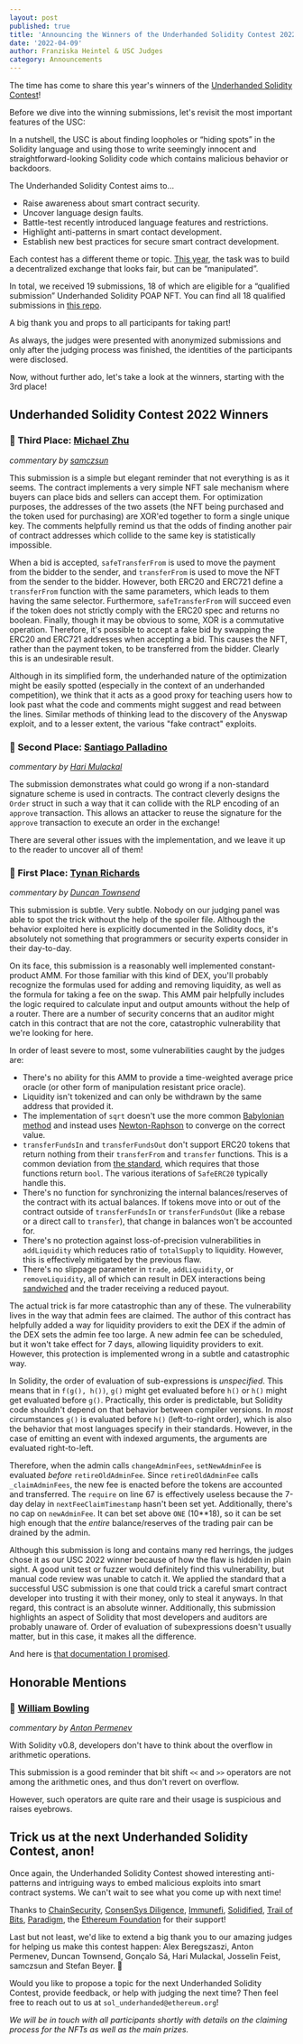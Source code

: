 ```yaml
---
layout: post
published: true
title: 'Announcing the Winners of the Underhanded Solidity Contest 2022'
date: '2022-04-09'
author: Franziska Heintel & USC Judges
category: Announcements
---
```


The time has come to share this year's winners of the
[Underhanded Solidity Contest](https://underhanded.soliditylang.org/)!

Before we dive into the winning submissions, let's revisit the most important
features of the USC:

In a nutshell, the USC is about finding loopholes or “hiding spots” in the
Solidity language and using those to write seemingly innocent and
straightforward-looking Solidity code which contains malicious behavior or
backdoors.

The Underhanded Solidity Contest aims to...

- Raise awareness about smart contract security.
- Uncover language design faults.
- Battle-test recently introduced language features and restrictions.
- Highlight anti-patterns in smart contact development.
- Establish new best practices for secure smart contract development.

Each contest has a different theme or topic.
[This year](https://blog.soliditylang.org/2022/02/09/underhanded-solidity-contest-2022-announcement/),
the task was to build a decentralized exchange that looks fair, but can be
“manipulated”.

In total, we received 19 submissions, 18 of which are eligible for a “qualified
submission” Underhanded Solidity POAP NFT. You can find all 18 qualified
submissions in
[this repo](https://github.com/ethereum/solidity-underhanded-contest/tree/master/2022/submissions_2022).

A big thank you and props to all participants for taking part!

As always, the judges were presented with anonymized submissions and only after
the judging process was finished, the identities of the participants were
disclosed.

Now, without further ado, let's take a look at the winners, starting with the
3rd place!

## Underhanded Solidity Contest 2022 Winners

### 🥉 Third Place: [Michael Zhu](https://github.com/ethereum/solidity-underhanded-contest/tree/master/2022/submissions_2022/submission17_MichaelZhu)

_commentary by [samczsun](https://twitter.com/samczsun)_

This submission is a simple but elegant reminder that not everything is as it
seems. The contract implements a very simple NFT sale mechanism where buyers can
place bids and sellers can accept them. For optimization purposes, the addresses
of the two assets (the NFT being purchased and the token used for purchasing)
are XOR'ed together to form a single unique key. The comments helpfully remind
us that the odds of finding another pair of contract addresses which collide to
the same key is statistically impossible.

When a bid is accepted, `safeTransferFrom` is used to move the payment from the
bidder to the sender, and `transferFrom` is used to move the NFT from the sender
to the bidder. However, both ERC20 and ERC721 define a `transferFrom` function
with the same parameters, which leads to them having the same selector.
Furthermore, `safeTransferFrom` will succeed even if the token does not strictly
comply with the ERC20 spec and returns no boolean. Finally, though it may be
obvious to some, XOR is a commutative operation. Therefore, it's possible to
accept a fake bid by swapping the ERC20 and ERC721 addresses when accepting a
bid. This causes the NFT, rather than the payment token, to be transferred from
the bidder. Clearly this is an undesirable result.

Although in its simplified form, the underhanded nature of the optimization
might be easily spotted (especially in the context of an underhanded
competition), we think that it acts as a good proxy for teaching users how to
look past what the code and comments might suggest and read between the lines.
Similar methods of thinking lead to the discovery of the Anyswap exploit, and to
a lesser extent, the various "fake contract" exploits.

### 🥈 Second Place: [Santiago Palladino](https://github.com/ethereum/solidity-underhanded-contest/tree/master/2022/submissions_2022/submission10_SantiagoPalladino)

_commentary by [Hari Mulackal](https://twitter.com/_hrkrshnn)_

The submission demonstrates what could go wrong if a non-standard signature
scheme is used in contracts. The contract cleverly designs the `Order` struct in
such a way that it can collide with the RLP encoding of an `approve`
transaction. This allows an attacker to reuse the signature for the `approve`
transaction to execute an order in the exchange!

There are several other issues with the implementation, and we leave it up to
the reader to uncover all of them!

### 🥇 First Place: [Tynan Richards](https://github.com/ethereum/solidity-underhanded-contest/tree/master/2022/submissions_2022/submission9_TynanRichards)

_commentary by [Duncan Townsend](https://twitter.com/duncancmt)_

This submission is subtle. Very subtle. Nobody on our judging panel was able to
spot the trick without the help of the spoiler file. Although the behavior
exploited here is explicitly documented in the Solidity docs, it's absolutely
not something that programmers or security experts consider in their day-to-day.

On its face, this submission is a reasonably well implemented constant-product
AMM. For those familiar with this kind of DEX, you'll probably recognize the
formulas used for adding and removing liquidity, as well as the formula for
taking a fee on the swap. This AMM pair helpfully includes the logic required to
calculate input and output amounts without the help of a router. There are a
number of security concerns that an auditor might catch in this contract that
are not the core, catastrophic vulnerability that we're looking for here.

In order of least severe to most, some vulnerabilities caught by the judges are:

- There's no ability for this AMM to provide a time-weighted average price
  oracle (or other form of manipulation resistant price oracle).
- Liquidity isn't tokenized and can only be withdrawn by the same address that
  provided it.
- The implementation of `sqrt` doesn't use the more common
  [Babylonian method](https://en.wikipedia.org/wiki/Methods_of_computing_square_roots#Babylonian_method)
  and instead uses
  [Newton-Raphson](https://en.wikipedia.org/wiki/Newton%27s_method) to converge
  on the correct value.
- `transferFundsIn` and `transferFundsOut` don't support ERC20 tokens that
  return nothing from their `transferFrom` and `transfer` functions. This is a
  common deviation from [the standard](https://eips.ethereum.org/EIPS/eip-20),
  which requires that those functions return `bool`. The various iterations of
  `SafeERC20` typically handle this.
- There's no function for synchronizing the internal balances/reserves of the
  contract with its actual balances. If tokens move into or out of the contract
  outside of `transferFundsIn` or `transferFundsOut` (like a rebase or a direct
  call to `transfer`), that change in balances won't be accounted for.
- There's no protection against loss-of-precision vulnerabilities in
  `addLiquidity` which reduces ratio of `totalSupply` to liquidity. However,
  this is effectively mitigated by the previous flaw.
- There's no slippage parameter in `trade`, `addLiquidity`, or
  `removeLiquidity`, all of which can result in DEX interactions being
  [sandwiched](https://cmichel.io/de-fi-sandwich-attacks/) and the trader
  receiving a reduced payout.

The actual trick is far more catastrophic than any of these. The vulnerability
lives in the way that admin fees are claimed. The author of this contract has
helpfully added a way for liquidity providers to exit the DEX if the admin of
the DEX sets the admin fee too large. A new admin fee can be scheduled, but it
won't take effect for 7 days, allowing liquidity providers to exit. However,
this protection is implemented wrong in a subtle and catastrophic way.

In Solidity, the order of evaluation of sub-expressions is _unspecified_. This
means that in `f(g(), h())`, `g()` might get evaluated before `h()` or `h()`
might get evaluated before `g()`. Practically, this order is predictable, but
Solidity code shouldn't depend on that behavior between compiler versions. In
_most_ circumstances `g()` is evaluated before `h()` (left-to-right order),
which is also the behavior that most languages specify in their standards.
However, in the case of emitting an event with indexed arguments, the arguments
are evaluated right-to-left.

Therefore, when the admin calls `changeAdminFees`, `setNewAdminFee` is evaluated
_before_ `retireOldAdminFee`. Since `retireOldAdminFee` calls `_claimAdminFees`,
the new fee is enacted before the tokens are accounted and transferred. The
`require` on line 67 is effectively useless because the 7-day delay in
`nextFeeClaimTimestamp` hasn't been set yet. Additionally, there's no cap on
`newAdminFee`. It can bet set above `ONE` (10\*\*18), so it can be set high
enough that the _entire_ balance/reserves of the trading pair can be drained by
the admin.

Although this submission is long and contains many red herrings, the judges
chose it as our USC 2022 winner because of how the flaw is hidden in plain
sight. A good unit test or fuzzer would definitely find this vulnerability, but
manual code review was unable to catch it. We applied the standard that a
successful USC submission is one that could trick a careful smart contract
developer into trusting it with their money, only to steal it anyways. In that
regard, this contract is an absolute winner. Additionally, this submission
highlights an aspect of Solidity that most developers and auditors are probably
unaware of. Order of evaluation of subexpressions doesn't usually matter, but in
this case, it makes all the difference.

And here is
[that documentation I promised](https://docs.soliditylang.org/en/v0.8.13/control-structures.html#order-of-evaluation-of-expressions).

## Honorable Mentions

### 💐 [William Bowling](https://github.com/ethereum/solidity-underhanded-contest/tree/master/2022/submissions_2022/submission4_WilliamBowling)

_commentary by [Anton Permenev](https://twitter.com/a_permenev)_

With Solidity v0.8, developers don't have to think about the overflow in
arithmetic operations.

This submission is a good reminder that bit shift `<<` and `>>` operators are
not among the arithmetic ones, and thus don't revert on overflow.

However, such operators are quite rare and their usage is suspicious and raises
eyebrows.

## Trick us at the next Underhanded Solidity Contest, anon!

Once again, the Underhanded Solidity Contest showed interesting anti-patterns
and intriguing ways to embed malicious exploits into smart contract systems. We
can't wait to see what you come up with next time!

Thanks to [ChainSecurity](https://chainsecurity.com/),
[ConsenSys Diligence](https://diligence.consensys.net/),
[Immunefi](https://immunefi.com/), [Solidified](https://solidified.io/),
[Trail of Bits](https://www.trailofbits.com/),
[Paradigm](https://www.paradigm.xyz/), the
[Ethereum Foundation](https://ethereum.foundation/) for their support!

Last but not least, we'd like to extend a big thank you to our amazing judges
for helping us make this contest happen: Alex Beregszaszi, Anton Permenev,
Duncan Townsend, Gonçalo Sá, Hari Mulackal, Josselin Feist, samczsun and Stefan
Beyer. 👏

Would you like to propose a topic for the next Underhanded Solidity Contest,
provide feedback, or help with judging the next time? Then feel free to reach
out to us at `sol_underhanded@ethereum.org`!

_We will be in touch with all participants shortly with details on the claiming
process for the NFTs as well as the main prizes._
